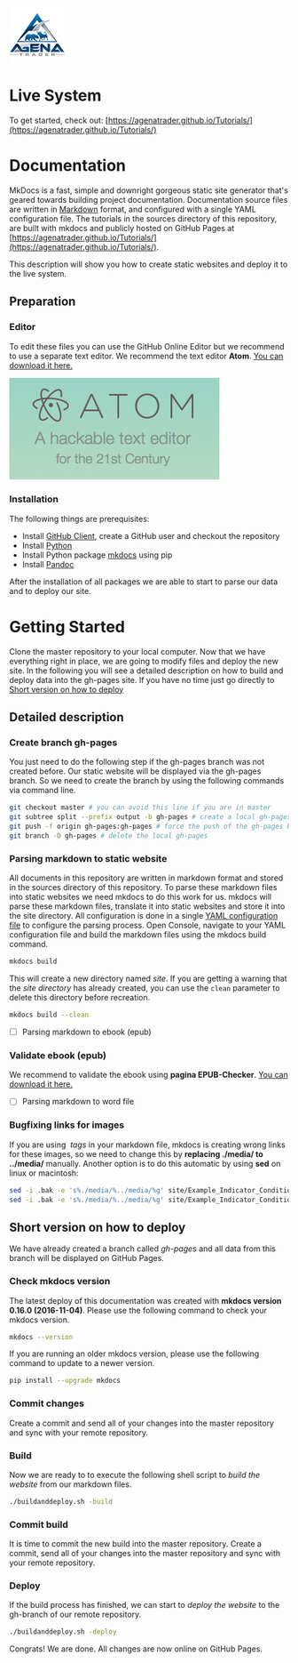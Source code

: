 ![AgenaTrader](./sources/images/logo_100.png)

# Live System
To get started, check out: [https://agenatrader.github.io/Tutorials/](https://agenatrader.github.io/Tutorials/)

# Documentation
MkDocs is a fast, simple and downright gorgeous static site generator that's geared towards building project documentation.
Documentation source files are written in [Markdown](https://guides.github.com/features/mastering-markdown/) format, and configured with a single YAML configuration file.
The tutorials in the sources directory of this repository, are built with mkdocs and publicly hosted on GitHub Pages at [https://agenatrader.github.io/Tutorials/](https://agenatrader.github.io/Tutorials/).

This description will show you how to create static websites and deploy it to the live system.

## Preparation
### Editor
To edit these files you can use the GitHub Online Editor but we recommend to use a separate text editor.
We recommend the text editor **Atom**. [You can download it here.](https://atom.io)

![Atom](./sources/images/logo_atom.png)

### Installation
The following things are prerequisites:
*   Install [GitHub Client](https://desktop.github.com), create a GitHub user and checkout the repository
*   Install [Python](https://www.python.org/downloads/)
*   Install Python package [mkdocs](http://www.mkdocs.org) using pip
*   Install [Pandoc](http://pandoc.org/installing.html)

After the installation of all packages we are able to start to parse our data and to deploy our site.

# Getting Started
Clone the master repository to your local computer.
Now that we have everything right in place, we are going to modify files and deploy the new site.
In the following you will see a detailed description on how to build and deploy data into the gh-pages site.
If you have no time just go directly to [Short version on how to deploy](#short-version-on-how-to-deploy)

## Detailed description
### Create branch gh-pages
You just need to do the following step if the gh-pages branch was not created before.
Our static website will be displayed via the gh-pages branch. So we need to create the branch by using the following commands via command line.
```bash
git checkout master # you can avoid this line if you are in master
git subtree split --prefix output -b gh-pages # create a local gh-pages branch containing the splitted output folder
git push -f origin gh-pages:gh-pages # force the push of the gh-pages branch to the remote gh-pages branch at origin
git branch -D gh-pages # delete the local gh-pages
```

### Parsing markdown to static website
All documents in this repository are written in markdown format and stored in the sources directory of this repository.
To parse these markdown files into static websites we need mkdocs to do this work for us. mkdocs will parse these markdown files, translate it into static websites and store it into the site directory.
All configuration is done in a single [YAML configuration file](mkdocs.yml) to configure the parsing process.
Open Console, navigate to your YAML configuration file and build the markdown files using the mkdocs build command.
```bash
mkdocs build
```
This will create a new directory named *site*.
If you are getting a warning that the *site directory* has already created, you can use the `clean` parameter to delete this directory before recreation.
```bash
mkdocs build --clean
```

-   [ ] Parsing markdown to ebook (epub)

### Validate ebook (epub)
We recommend to validate the ebook using **pagina EPUB-Checker**. [You can download it here.](http://www.pagina-online.de/produkte/epub-checker/#c773)

-   [ ] Parsing markdown to word file

### Bugfixing links for images
If you are using *<img> tags* in your markdown file, mkdocs is creating wrong links for these images, so we need to change this by **replacing ./media/ to ../media/** manually.
Another option is to do this automatic by using **sed** on linux or macintosh:
```bash
sed -i .bak -e 's%./media/%../media/%g' site/Example_Indicator_Condition_Strategy_Basic/README/index.html  && rm site/Example_Indicator_Condition_Strategy_Basic/README/index.html.bak
sed -i .bak -e 's%./media/%../media/%g' site/Example_Indicator_Condition_Strategy_Advanced/README/index.html  && rm site/Example_Indicator_Condition_Strategy_Advanced/README/index.html.bak
```

## Short version on how to deploy
We have already created a branch called *gh-pages* and all data from this branch will be displayed on GitHub Pages.

### Check mkdocs version
The latest deploy of this documentation was created with **mkdocs version 0.16.0 (2016-11-04)**.
Please use the following command to check your mkdocs version.
```bash
mkdocs --version
```

If you are running an older mkdocs version, please use the following command to update to a newer version.
```bash
pip install --upgrade mkdocs
```

### Commit changes
Create a commit and send all of your changes into the master repository and sync with your remote repository.

### Build
Now we are ready to to execute the following shell script to *build the website* from our markdown files.
```bash
./buildanddeploy.sh -build
```

### Commit build
It is time to commit the new build into the master repository.
Create a commit, send all of your changes into the master repository and sync with your remote repository.

### Deploy
If the build process has finished, we can start to *deploy the website* to the gh-branch of our remote repository.
```bash
./buildanddeploy.sh -deploy
```

Congrats! We are done. All changes are now online on GitHub Pages.
